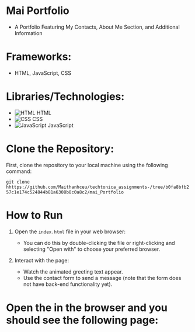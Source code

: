 # Mai Portfolio

- A Portfolio Featuring My Contacts, About Me Section, and Additional Information

# Frameworks: 
- HTML, JavaScript, CSS

# Libraries/Technologies: 
- ![HTML](https://www.svgrepo.com/svg/194966/html5.svg) HTML
- ![CSS](https://www.svgrepo.com/svg/194974/css3.svg) CSS
- ![JavaScript](https://www.svgrepo.com/svg/349381/javascript.svg) JavaScript

# Clone the Repository: 
First, clone the repository to your local machine using the following command: 

`git clone hhttps://github.com/Maithanhceu/techtonica_assignments-/tree/b0fa8bfb257c1e174c524844b81a6308b8c0a8c2/mai_Portfolio`

# How to Run
1. Open the `index.html` file in your web browser:
   - You can do this by double-clicking the file or right-clicking and selecting "Open with" to choose your preferred browser.

2. Interact with the page:
   - Watch the animated greeting text appear.
   - Use the contact form to send a message (note that the form does not have back-end functionality yet).

# Open the  in the browser and you should see the following  page: 

